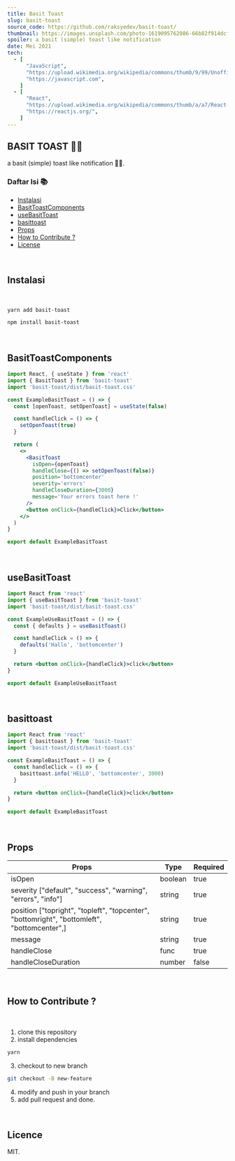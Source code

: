 ```yaml
---
title: Basit Toast
slug: basit-toast
source_code: https://github.com/raksyedev/basit-toast/
thumbnail: https://images.unsplash.com/photo-1619095762086-66b82f914dcf?ixlib=rb-1.2.1&ixid=MnwxMjA3fDB8MHxzZWFyY2h8MXx8dG9hc3R8ZW58MHx8MHx8&auto=format&fit=crop&w=500&q=60
spoiler: a basit (simple) toast like notification
date: Mei 2021
tech:
  - [
      "JavaScript",
      "https://upload.wikimedia.org/wikipedia/commons/thumb/9/99/Unofficial_JavaScript_logo_2.svg/1024px-Unofficial_JavaScript_logo_2.svg.png",
      "https://javascript.com",
    ]
  - [
      "React",
      "https://upload.wikimedia.org/wikipedia/commons/thumb/a/a7/React-icon.svg/1200px-React-icon.svg.png",
      "https://reactjs.org/",
    ]
---
```


## BASIT TOAST 🔔🔔

a basit (simple) toast like notification 🔔🔔.

### Daftar Isi 📚

- [Instalasi](#instalasi)
- [BasitToastComponents](#basit-toast-components)
- [useBasitToast](#use-basit-toast)
- [basittoast](#basittoast)
- [Props](#props)
- [How to Contribute ?](#how-to-contribute)
- [License](#license)

<br/>

## Instalasi

<br/>

```bash
yarn add basit-toast
```

```bash
npm install basit-toast
```

<br/>

## BasitToastComponents

```jsx
import React, { useState } from 'react'
import { BasitToast } from 'basit-toast'
import 'basit-toast/dist/basit-toast.css'

const ExampleBasitToast = () => {
  const [openToast, setOpenToast] = useState(false)

  const handleClick = () => {
    setOpenToast(true)
  }

  return (
    <>
      <BasitToast
        isOpen={openToast}
        handleClose={() => setOpenToast(false)}
        position='bottomcenter'
        severity='errors'
        handleCloseDuration={3000}
        message='Your errors toast here !'
      />
      <button onClick={handleClick}>Click</button>
    </>
  )
}

export default ExampleBasitToast
```

<br/>

## useBasitToast

```jsx
import React from 'react'
import { useBasitToast } from 'basit-toast'
import 'basit-toast/dist/basit-toast.css'

const ExampleUseBasitToast = () => {
  const { defaults } = useBasitToast()

  const handleClick = () => {
    defaults('Hallo', 'bottomcenter')
  }

  return <button onClick={handleClick}>click</button>
}

export default ExampleUseBasitToast
```

<br/>

## basittoast

```jsx
import React from 'react'
import { basittoast } from 'basit-toast'
import 'basit-toast/dist/basit-toast.css'

const ExampleBasitToast = () => {
  const handleClick = () => {
    basittoast.info('HELLO', 'bottomcenter', 3000)
  }

  return <button onClick={handleClick}>click</button>
}

export default ExampleBasitToast
```

<br/>

## Props

<table>
    <thead>
     <tr>
        <th>Props</th>
        <th>Type</th>
        <th>Required</th>
     </tr>   
    </thead>
    <tbody>
        <tr>
            <td>isOpen</td>
            <td>boolean</td>
            <td>true</td>
        </tr>
        <tr>
            <td>severity ["default", "success", "warning", "errors", "info"]</td>
            <td>string</td>
            <td>true</td>
        </tr>
        <tr>
            <td>position ["topright",
    "topleft",
    "topcenter",
    "bottomright",
    "bottomleft",
    "bottomcenter",]</td>
            <td>string</td>
            <td>true</td>
        </tr> 
        <tr>
            <td>message</td>
            <td>string</td>
            <td>true</td>
        </tr>
        <tr>
            <td>handleClose</td>
            <td>func</td>
            <td>true</td>
        </tr>
        <tr>
            <td>handleCloseDuration</td>
            <td>number</td>
            <td>false</td>
        </tr>
    </tbody>

</table>

<br/>

## How to Contribute ?

<br/>

1. clone this repository
2. install dependencies

```bash
yarn
```

3. checkout to new branch

```bash
git checkout -B new-feature
```

4. modify and push in your branch
5. add pull request and done.

<br/>

## Licence

MIT.
